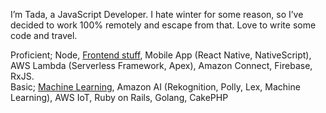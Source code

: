 I’m Tada, a JavaScript Developer. I hate winter for some reason, so I’ve decided to work 100% remotely and escape from that. Love to write some code and travel.

Proficient; Node, <a href="https://github.com/okmttdhr/frontend-libraries" target="\_blank">Frontend stuff</a>, Mobile App (React Native, NativeScript), AWS Lambda (Serverless Framework, Apex), Amazon Connect, Firebase, RxJS.
<br>
Basic; <a href="https://www.coursera.org/account/accomplishments/certificate/ZPU9E9KA9BBV" target="\_blank">Machine Learning</a>, Amazon AI (Rekognition, Polly, Lex, Machine Learning), AWS IoT, Ruby on Rails, Golang, CakePHP
